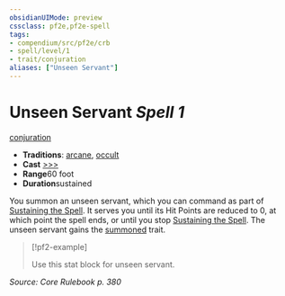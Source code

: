 ```yaml
---
obsidianUIMode: preview
cssclass: pf2e,pf2e-spell
tags:
- compendium/src/pf2e/crb
- spell/level/1
- trait/conjuration
aliases: ["Unseen Servant"]
---
```

# Unseen Servant *Spell 1*   
[conjuration](rules/traits/conjuration.md)  

- **Traditions**: [arcane](rules/traits/arcane.md), [occult](rules/traits/occult.md)
- **Cast** [>>>](rules/core-rulebook/chapter-9-playing-the-game.md#Actions "Three-Action") 
- **Range**60 foot
- **Duration**sustained

You summon an unseen servant, which you can command as part of [Sustaining the Spell](rules/actions/sustain-a-spell.md). It serves you until its Hit Points are reduced to 0, at which point the spell ends, or until you stop [Sustaining the Spell](rules/actions/sustain-a-spell.md). The unseen servant gains the [summoned](rules/traits/summoned.md) trait.

> [!pf2-example] 
> 
> Use this stat block for unseen servant.
> 

*Source: Core Rulebook p. 380*